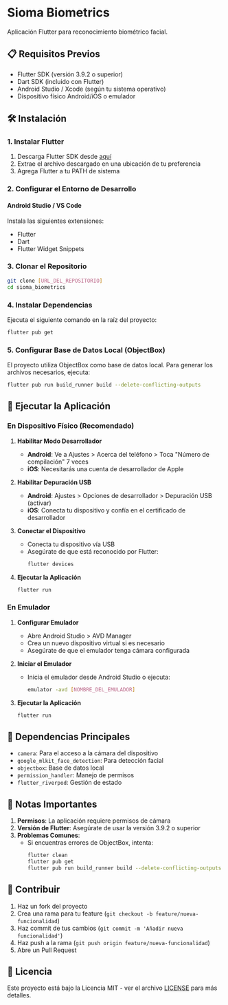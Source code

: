 # Sioma Biometrics

Aplicación Flutter para reconocimiento biométrico facial.

## 📋 Requisitos Previos

- Flutter SDK (versión 3.9.2 o superior)
- Dart SDK (incluido con Flutter)
- Android Studio / Xcode (según tu sistema operativo)
- Dispositivo físico Android/iOS o emulador

## 🛠 Instalación

### 1. Instalar Flutter

1. Descarga Flutter SDK desde [aquí](https://docs.flutter.dev/get-started/install)
2. Extrae el archivo descargado en una ubicación de tu preferencia
3. Agrega Flutter a tu PATH de sistema

### 2. Configurar el Entorno de Desarrollo

#### Android Studio / VS Code

Instala las siguientes extensiones:
- Flutter
- Dart
- Flutter Widget Snippets

### 3. Clonar el Repositorio

```bash
git clone [URL_DEL_REPOSITORIO]
cd sioma_biometrics
```

### 4. Instalar Dependencias

Ejecuta el siguiente comando en la raíz del proyecto:

```bash
flutter pub get
```

### 5. Configurar Base de Datos Local (ObjectBox)

El proyecto utiliza ObjectBox como base de datos local. Para generar los archivos necesarios, ejecuta:

```bash
flutter pub run build_runner build --delete-conflicting-outputs
```

## 📱 Ejecutar la Aplicación

### En Dispositivo Físico (Recomendado)

1. **Habilitar Modo Desarrollador**
   - **Android**: Ve a Ajustes > Acerca del teléfono > Toca "Número de compilación" 7 veces
   - **iOS**: Necesitarás una cuenta de desarrollador de Apple

2. **Habilitar Depuración USB**
   - **Android**: Ajustes > Opciones de desarrollador > Depuración USB (activar)
   - **iOS**: Conecta tu dispositivo y confía en el certificado de desarrollador

3. **Conectar el Dispositivo**
   - Conecta tu dispositivo vía USB
   - Asegúrate de que está reconocido por Flutter:
     ```bash
     flutter devices
     ```

4. **Ejecutar la Aplicación**
   ```bash
   flutter run
   ```

### En Emulador

1. **Configurar Emulador**
   - Abre Android Studio > AVD Manager
   - Crea un nuevo dispositivo virtual si es necesario
   - Asegúrate de que el emulador tenga cámara configurada

2. **Iniciar el Emulador**
   - Inicia el emulador desde Android Studio o ejecuta:
     ```bash
     emulator -avd [NOMBRE_DEL_EMULADOR]
     ```

3. **Ejecutar la Aplicación**
   ```bash
   flutter run
   ```

## 🔧 Dependencias Principales

- `camera`: Para el acceso a la cámara del dispositivo
- `google_mlkit_face_detection`: Para detección facial
- `objectbox`: Base de datos local
- `permission_handler`: Manejo de permisos
- `flutter_riverpod`: Gestión de estado

## 📝 Notas Importantes

1. **Permisos**: La aplicación requiere permisos de cámara
2. **Versión de Flutter**: Asegúrate de usar la versión 3.9.2 o superior
3. **Problemas Comunes**:
   - Si encuentras errores de ObjectBox, intenta:
     ```bash
     flutter clean
     flutter pub get
     flutter pub run build_runner build --delete-conflicting-outputs
     ```

## 🤝 Contribuir

1. Haz un fork del proyecto
2. Crea una rama para tu feature (`git checkout -b feature/nueva-funcionalidad`)
3. Haz commit de tus cambios (`git commit -m 'Añadir nueva funcionalidad'`)
4. Haz push a la rama (`git push origin feature/nueva-funcionalidad`)
5. Abre un Pull Request

## 📄 Licencia

Este proyecto está bajo la Licencia MIT - ver el archivo [LICENSE](LICENSE) para más detalles.
